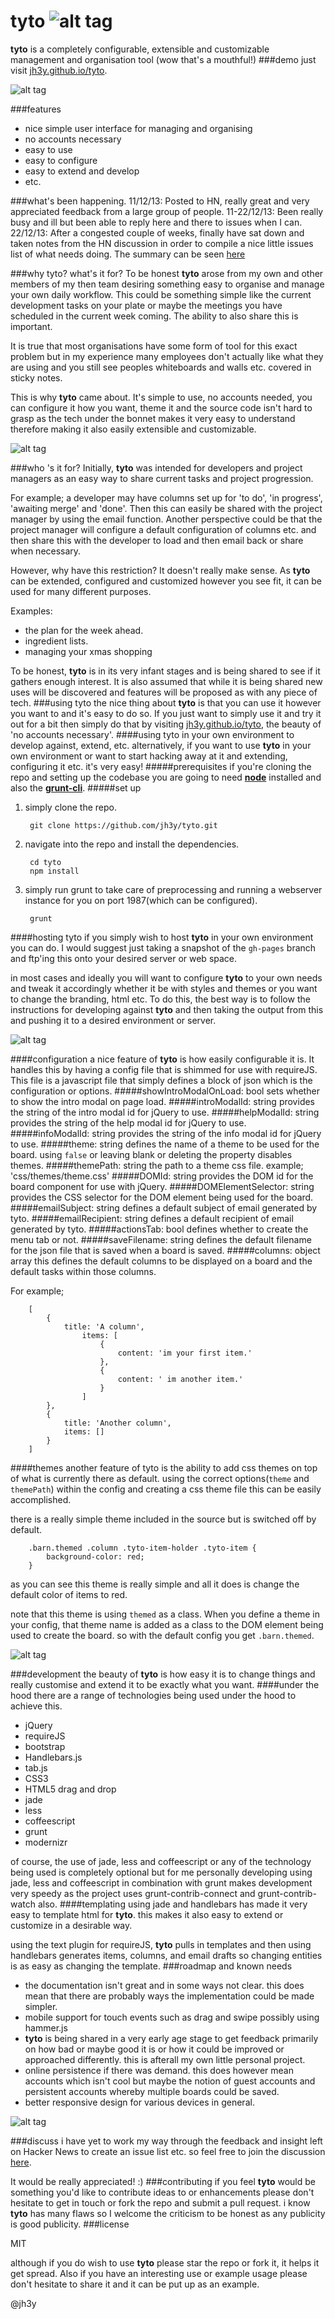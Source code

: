tyto ![alt tag](https://raw.github.com/jh3y/tyto/master/images/tyto.png)
==
__tyto__ is a completely configurable, extensible and customizable management and organisation tool (wow that's a mouthful!)
###demo
just visit [jh3y.github.io/tyto](http://jh3y.github.io/tyto).

![alt tag](https://raw.github.com/jh3y/tyto/master/screenshots/tyto1.png)

###features
* nice simple user interface for managing and organising
* no accounts necessary
* easy to use
* easy to configure
* easy to extend and develop
* etc.

###what's been happening.
11/12/13: Posted to HN, really great and very appreciated feedback from a large group of people.
11-22/12/13: Been really busy and ill but been able to reply here and there to issues when I can.
22/12/13: After a congested couple of weeks, finally have sat down and taken notes from the HN discussion in order to compile a nice little issues list of what needs doing. The summary can be seen [here](https://github.com/jh3y/tyto/master/docs/HNnotes.txt)

###why tyto? what's it for?
To be honest __tyto__ arose from my own and other members of my then team desiring something easy to organise and manage your own daily workflow. This could be something simple like the current development tasks on your plate or maybe the meetings you have scheduled in the current week coming. The ability to also share this is important.

It is true that most organisations have some form of tool for this exact problem but in my experience many employees don't actually like what they are using and you still see peoples whiteboards and walls etc. covered in sticky notes.

This is why __tyto__ came about. It's simple to use, no accounts needed, you can configure it how you want, theme it and the source code isn't hard to grasp as the tech under the bonnet makes it very easy to understand therefore making it also easily extensible and customizable.

![alt tag](https://raw.github.com/jh3y/tyto/master/screenshots/tyto2.png)

###who 's it for?
Initially, __tyto__ was intended for developers and project managers as an easy way to share current tasks and project progression.

For example; a developer may have columns set up for 'to do', 'in progress', 'awaiting merge' and 'done'. Then this can easily be shared with the project manager by using the email function. Another perspective could be that the project manager will configure a default configuration of columns etc. and then share this with the developer to load and then email back or share when necessary.

However, why have this restriction? It doesn't really make sense. As __tyto__ can be extended, configured and customized however you see fit, it can be used for many different purposes.

Examples:
* the plan for the week ahead.
* ingredient lists.
* managing your xmas shopping

To be honest, __tyto__ is in its very infant stages and is being shared to see if it gathers enough interest. It is also assumed that while it is being shared new uses will be discovered and features will be proposed as with any piece of tech.
###using tyto
the nice thing about __tyto__ is that you can use it however you want to and it's easy to do so. If you just want to simply use it and try it out for a bit then simply do that by visiting [jh3y.github.io/tyto](http://jh3y.github.io/tyto), the beauty of 'no accounts necessary'.
####using tyto in your own environment to develop against, extend, etc.
alternatively, if you want to use __tyto__ in your own environment or want to start hacking away at it and extending, configuring it etc. it's very easy!
#####prerequisites
if you're cloning the repo and setting up the codebase you are going to need __[node]()__ installed and also the __[grunt-cli]()__.
#####set up
1. simply clone the repo.

        git clone https://github.com/jh3y/tyto.git
    
2. navigate into the repo and install the dependencies.

        cd tyto
        npm install
    
3. simply run grunt to take care of preprocessing and running a webserver instance for you on port 1987(which can be configured).

        grunt

####hosting tyto
if you simply wish to host __tyto__ in your own environment you can do. I would suggest just taking a snapshot of the `gh-pages` branch and ftp'ing this onto your desired server or web space.

in most cases and ideally you will want to configure __tyto__ to your own needs and tweak it accordingly whether it be with styles and themes or you want to change the branding, html etc. To do this, the best way is to follow the instructions for developing against __tyto__ and then taking the output from this and pushing it to a desired environment or server.

![alt tag](https://raw.github.com/jh3y/tyto/master/screenshots/tyto3.png)

####configuration
a nice feature of __tyto__ is how easily configurable it is. It handles this by having a config file that is shimmed for use with requireJS. This file is a javascript file that simply defines a block of json which is the configuration or options.
#####showIntroModalOnLoad: bool
sets whether to show the intro modal on page load.
#####introModalId: string
provides the string of the intro modal id for jQuery to use.
#####helpModalId: string
provides the string of the help modal id for jQuery to use.
#####infoModalId: string
provides the string of the info modal id for jQuery to use.
#####theme: string
defines the name of a theme to be used for the board. using `false` or leaving blank or deleting the property disables themes.
#####themePath: string
the path to a theme css file. example; 'css/themes/theme.css'
#####DOMId: string
provides the DOM id for the board component for use with jQuery.
#####DOMElementSelector: string
provides the CSS selector for the DOM element being used for the board.
#####emailSubject: string
defines a default subject of email generated by tyto.
#####emailRecipient: string
defines a default recipient of email generated by tyto.
#####actionsTab: bool
defines whether to create the menu tab or not.
#####saveFilename: string
defines the default filename for the json file that is saved when a board is saved.
#####columns: object array
this defines the default columns to be displayed on a board and the default tasks within those columns.

For example;
        
        [
            {
                title: 'A column',
                    items: [
                        {
                            content: 'im your first item.'
                        },
                        {
                            content: ' im another item.'
                        }
                    ]
            },
            {
                title: 'Another column',
                items: []
            }
        ]
####themes
another feature of tyto is the ability to add css themes on top of what is currently there as default. using the correct options(`theme` and `themePath`) within the config and creating a css theme file this can be easily accomplished.

there is a really simple theme included in the source but is switched off by default.

        .barn.themed .column .tyto-item-holder .tyto-item {
            background-color: red;
        }
        
as you can see this theme is really simple and all it does is change the default color of items to red.

note that this theme is using `themed` as a class. When you define a theme in your config, that theme name is added as a class to the DOM element being used to create the board. so with the default config you get `.barn.themed`.

![alt tag](https://raw.github.com/jh3y/tyto/master/screenshots/tyto4.png)

###development
the beauty of __tyto__ is how easy it is to change things and really customise and extend it to be exactly what you want.
####under the hood
there are a range of technologies being used under the hood to achieve this.
* jQuery
* requireJS
* bootstrap
* Handlebars.js
* tab.js
* CSS3
* HTML5 drag and drop
* jade
* less
* coffeescript
* grunt
* modernizr

of course, the use of jade, less and coffeescript or any of the technology being used is completely optional but for me personally developing using jade, less and coffeescript in combination with grunt makes development very speedy as the project uses grunt-contrib-connect and grunt-contrib-watch also.
####templating
using jade and handlebars has made it very easy to template html for __tyto__. this makes it also easy to extend or customize in a desirable way.

using the text plugin for requireJS, __tyto__ pulls in templates and then using handlebars generates items, columns, and email drafts so changing entities is as easy as changing the template.
###roadmap and known needs
* the documentation isn't great and in some ways not clear. this does mean that there are probably ways the implementation could be made simpler.
* mobile support for touch events such as drag and swipe possibly using hammer.js
* __tyto__ is being shared in a very early age stage to get feedback primarily on how bad or maybe good it is or how it could be improved or approached differently. this is afterall my own little personal project.
* online persistence if there was demand. this does however mean accounts which isn't cool but maybe the notion of guest accounts and persistent accounts whereby multiple boards could be saved.
* better responsive design for various devices in general.


![alt tag](https://raw.github.com/jh3y/tyto/master/screenshots/tyto5.png)


###discuss
i have yet to work my way through the feedback and insight left on Hacker News to create an issue list etc. so feel free to join the discussion [here](https://news.ycombinator.com/item?id=6886834).

It would be really appreciated!  :)
###contributing
if you feel __tyto__ would be something you'd like to contribute ideas to or enhancements please don't hesitate to get in touch or fork the repo and submit a pull request. i know __tyto__ has many flaws so I welcome the criticism to be honest as any publicity is good publicity.
###license

MIT

although if you do wish to use __tyto__ please star the repo or fork it, it helps it get spread. Also if you have an interesting use or example usage please don't hesitate to share it and it can be put up as an example.

@jh3y

